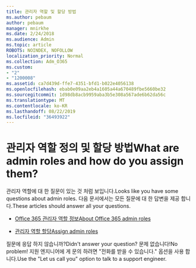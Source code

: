 ```yaml
---
title: 관리자 역할 및 할당 방법
ms.author: pebaum
author: pebaum
manager: mnirkhe
ms.date: 2/24/2018
ms.audience: Admin
ms.topic: article
ROBOTS: NOINDEX, NOFOLLOW
localization_priority: Normal
ms.collection: Adm_O365
ms.custom:
- "2"
- "1200008"
ms.assetid: ca7d439d-ffe7-4351-bfd1-b022e4056138
ms.openlocfilehash: ebab0e09aa2eb4a1605a44a670489fbe5660be32
ms.sourcegitcommit: 1d98db8acb9959aba3b5e308a567ade6b62da56c
ms.translationtype: MT
ms.contentlocale: ko-KR
ms.lasthandoff: 08/22/2019
ms.locfileid: "36493922"
---
```

# <a name="what-are-admin-roles-and-how-do-you-assign-them"></a><span data-ttu-id="2e98a-102">관리자 역할 정의 및 할당 방법</span><span class="sxs-lookup"><span data-stu-id="2e98a-102">What are admin roles and how do you assign them?</span></span>

<span data-ttu-id="2e98a-103">관리자 역할에 대 한 질문이 있는 것 처럼 보입니다.</span><span class="sxs-lookup"><span data-stu-id="2e98a-103">Looks like you have some questions about admin roles.</span></span> <span data-ttu-id="2e98a-104">다음 문서에서는 모든 질문에 대 한 답변을 제공 합니다.</span><span class="sxs-lookup"><span data-stu-id="2e98a-104">These articles should answer all your questions.</span></span>
  
- [<span data-ttu-id="2e98a-105">Office 365 관리자 역할 정보</span><span class="sxs-lookup"><span data-stu-id="2e98a-105">About Office 365 admin roles</span></span>](https://support.office.com/article/About-Office-365-admin-roles-da585eea-f576-4f55-a1e0-87090b6aaa9d.aspx)

- [<span data-ttu-id="2e98a-106">관리자 역할 할당</span><span class="sxs-lookup"><span data-stu-id="2e98a-106">Assign admin roles</span></span>](https://support.office.com/article/assign-eac4d046-1afd-4f1a-85fc-8219c79e1504.aspx)

<span data-ttu-id="2e98a-107">질문에 응답 하지 않습니까?</span><span class="sxs-lookup"><span data-stu-id="2e98a-107">Didn't answer your question?</span></span> <span data-ttu-id="2e98a-108">문제 없습니다!</span><span class="sxs-lookup"><span data-stu-id="2e98a-108">No problem!</span></span> <span data-ttu-id="2e98a-109">지원 엔지니어에 게 문의 하려면 "전화를 받을 수 있습니다." 옵션을 사용 합니다.</span><span class="sxs-lookup"><span data-stu-id="2e98a-109">Use the "Let us call you" option to talk to a support engineer.</span></span>
  